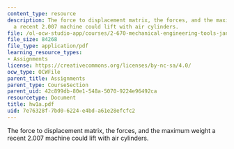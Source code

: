 ```yaml
---
content_type: resource
description: The force to displacement matrix, the forces, and the maximum weight
  a recent 2.007 machine could lift with air cylinders.
file: /ol-ocw-studio-app/courses/2-670-mechanical-engineering-tools-january-iap-2004/7e76328f7bd06224e4bda61e28efcfc2_hw1a.pdf
file_size: 84268
file_type: application/pdf
learning_resource_types:
- Assignments
license: https://creativecommons.org/licenses/by-nc-sa/4.0/
ocw_type: OCWFile
parent_title: Assignments
parent_type: CourseSection
parent_uid: 42c899db-80e1-548a-5070-9224e96492ca
resourcetype: Document
title: hw1a.pdf
uid: 7e76328f-7bd0-6224-e4bd-a61e28efcfc2
---
```

The force to displacement matrix, the forces, and the maximum weight a recent 2.007 machine could lift with air cylinders.